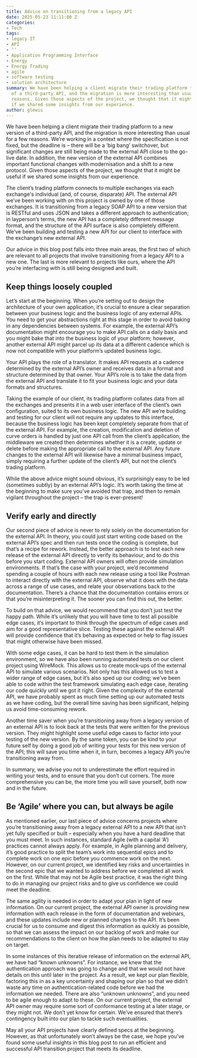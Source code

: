 ```yaml
---
title: Advice on transitioning from a legacy API
date: 2025-05-23 11:11:00 Z
categories:
- Tech
tags:
- legacy IT
- API
- ''
- Application Programming Interface
- Energy
- Energy Trading
- agile
- software testing
- solution architecture
summary: We have been helping a client migrate their trading platform to a new version
  of a third-party API, and the migration is more interesting than usual for a few
  reasons. Given those aspects of the project, we thought that it might be useful
  if we shared some insights from our experience.
author: glewis
---
```


We have been helping a client migrate their trading platform to a new version of a third-party API, and the migration is more interesting than usual for a few reasons. We’re working in a context where the specification is not fixed, but the deadline is – there will be a ‘big bang’ switchover, but significant changes are still being made to the external API close to the go-live date. In addition, the new version of the external API combines important functional changes with modernisation and a shift to a new protocol. Given those aspects of the project, we thought that it might be useful if we shared some insights from our experience.

The client’s trading platform connects to multiple exchanges via each exchange's individual (and, of course, disparate) API. The external API we’ve been working with on this project is owned by one of those exchanges. It is transitioning from a legacy SOAP API to a new version that is RESTful and uses JSON and takes a different approach to authentication; in layperson’s terms, the new API has a completely different message format, and the structure of the API surface is also completely different. We’ve been building and testing a new API for our client to interface with the exchange’s new external API.

Our advice in this blog post falls into three main areas, the first two of which are relevant to all projects that involve transitioning from a legacy API to a new one. The last is more relevant to projects like ours, where the API you’re interfacing with is still being designed and built.

## Keep things loosely coupled

Let’s start at the beginning. When you’re setting out to design the architecture of your own application, it’s crucial to ensure a clear separation between your business logic and the business logic of any external APIs. You need to get your abstractions right at this stage in order to avoid baking in any dependencies between systems. For example, the external API’s documentation might encourage you to make API calls on a daily basis and you might bake that into the business logic of your platform; however, another external API might parcel up its data at a different cadence which is now not compatible with your platform’s updated business logic.

Your API plays the role of a translator. It makes API requests at a cadence determined by the external API’s owner and receives data in a format and structure determined by that owner. Your API’s role is to take the data from the external API and translate it to fit your business logic and your data formats and structures. 

Taking the example of our client, its trading platform collates data from all the exchanges and presents it in a web user interface of the client’s own configuration, suited to its own business logic. The new API we’re building and testing for our client will not require any updates to this interface, because the business logic has been kept completely separate from that of the external API. For example, the creation, modification and deletion of curve orders is handled by just one API call from the client’s application; the middleware we created then determines whether it is a create, update or delete before making the appropriate call to the external API. Any future changes to the external API will likewise have a minimal business impact, simply requiring a further update of the client’s API, but not the client’s trading platform.

While the above advice might sound obvious, it’s surprisingly easy to be led (sometimes subtly) by an external API’s logic. It’s worth taking the time at the beginning to make sure you’ve avoided that trap, and then to remain vigilant throughout the project – the trap is ever-present!

## Verify early and directly

Our second piece of advice is never to rely solely on the documentation for the external API. In theory, you could just start writing code based on the external API’s spec and then run tests once the coding is complete, but that’s a recipe for rework. Instead, the better approach is to test each new release of the external API directly to verify its behaviour, and to do this before you start coding. External API owners will often provide simulation environments. If that’s the case with your project, we’d recommend spending a couple of hours with each new release using a tool like Postman to interact directly with the external API, observe what it does with the data across a range of use cases, and relate your observations back to the documentation. There’s a chance that the documentation contains errors or that you’re misinterpreting it. The sooner you can find this out, the better. 

To build on that advice, we would recommend that you don’t just test the happy path. While it’s unlikely that you will have time to test all possible edge cases, it’s important to think through the spectrum of edge cases and aim for a good representative slice. Testing these against the external API will provide confidence that it’s behaving as expected or help to flag issues that might otherwise have been missed.

With some edge cases, it can be hard to test them in the simulation environment, so we have also been running automated tests on our client project using WireMock. This allows us to create mock-ups of the external API to simulate various scenarios. Not only has this allowed us to test a wider range of edge cases, but it’s also sped up our coding; we’ve been able to code within the test framework simulating each edge case, iterating our code quickly until we got it right. Given the complexity of the external API, we have probably spent as much time setting up our automated tests as we have coding, but the overall time saving has been significant, helping us avoid time-consuming rework.

Another time saver when you’re transitioning away from a legacy version of an external API is to look back at the tests that were written for the previous version. They might highlight some useful edge cases to factor into your testing of the new version. By the same token, you can be kind to your future self by doing a good job of writing your tests for this new version of the API; this will save you time when it, in turn, becomes a legacy API you’re transitioning away from.

In summary, we advise you not to underestimate the effort required in writing your tests, and to ensure that you don’t cut corners. The more comprehensive you can be, the more time you will save yourself, both now and in the future.

## Be ‘Agile’ where you can, but always be agile

As mentioned earlier, our last piece of advice concerns projects where you’re transitioning away from a legacy external API to a new API that isn’t yet fully specified or built – especially when you have a hard deadline that you must meet. In such instances, standard Agile (with a capital ‘A’) practices cannot always apply. For example, in Agile planning and delivery, it’s good practice to split the team’s work into sequential epics and to complete work on one epic before you commence work on the next. However, on our current project, we identified key risks and uncertainties in the second epic that we wanted to address before we completed all work on the first. While that may not be Agile best practice, it was the right thing to do in managing our project risks and to give us confidence we could meet the deadline.

The same agility is needed in order to adapt your plan in light of new information. On our current project, the external API owner is providing new information with each release in the form of documentation and webinars, and these updates include new or planned changes to the API. It’s been crucial for us to consume and digest this information as quickly as possible, so that we can assess the impact on our backlog of work and make our recommendations to the client on how the plan needs to be adapted to stay on target. 

In some instances of this iterative release of information on the external API, we have had “known unknowns”. For instance, we knew that the authentication approach was going to change and that we would not have details on this until later in the project. As a result, we kept our plan flexible, factoring this in as a key uncertainty and shaping our plan so that we didn’t waste any time on authentication-related code before we had the information we needed. There are also “unknown unknowns”, and you need to be agile enough to adapt to these. On our current project, the external API owner may require some sort of conformance testing at a later stage, or they might not. We don’t yet know for certain. We’ve ensured that there’s contingency built into our plan to tackle such eventualities.

May all your API projects have clearly defined specs at the beginning. However, as that unfortunately won’t always be the case, we hope you’ve found some useful insights in this blog post to run an efficient and successful API transition project that meets its deadline.